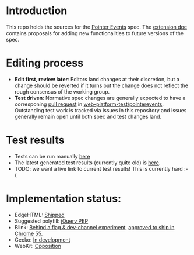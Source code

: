 # Introduction
This repo holds the sources for the [Pointer Events](https://w3c.github.io/pointerevents/) spec. The [extension doc](https://w3c.github.io/pointerevents/extension.html) contains proposals for adding new functionalities to future versions of the spec.

# Editing process
- **Edit first, review later**: Editors land changes at their discretion, but a change should be reverted if it turns out the change does not reflect the rough consensus of the working group.
- **Test driven**: Normative spec changes are generally expected to have a corresponing [pull request](https://github.com/w3c/web-platform-tests/pulls?utf8=%E2%9C%93&q=is%3Apr%20is%3Aopen%20label%3Apointerevents%20) in  [web-platform-test/pointerevents](https://github.com/w3c/web-platform-tests/tree/master/pointerevents).  Outstanding test work is tracked via issues in this repository and issues generally remain open until both spec and test changes land.

# Test results
- Tests can be run manually [here](http://w3c-test.org/pointerevents/)
- The latest generated test results (currently quite old) is [here](https://w3c.github.io/test-results/pointerevents/all.html).
- TODO: we want a live link to current test results!  This is currently hard :-(

# Implementation status:
- EdgeHTML: [Shipped](https://developer.microsoft.com/en-us/microsoft-edge/platform/status/pointerevents)
- Suggested polyfill: [jQuery PEP](https://github.com/jquery/PEP)
- Blink: [Behind a flag & dev-channel experiment](https://www.chromestatus.com/features/4504699138998272), [approved to ship in Chrome 55](https://bugs.chromium.org/p/chromium/issues/detail?id=196799).
- Gecko: [In development](https://platform-status.mozilla.org/#pointer-events)
- WebKit: [Opposition](https://lists.webkit.org/pipermail/webkit-dev/2012-December/023050.html)


